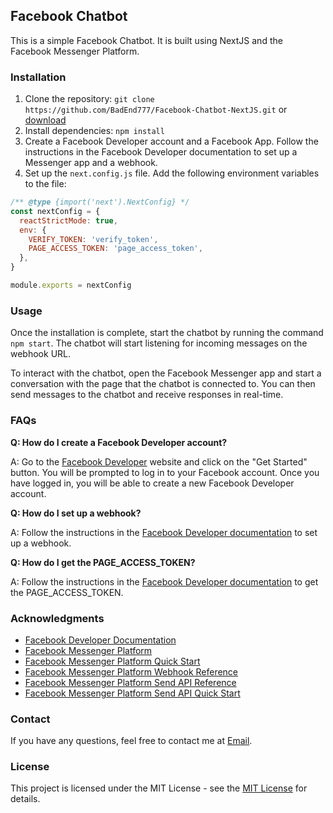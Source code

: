 ## Facebook Chatbot
This is a simple Facebook Chatbot. It is built using NextJS and the Facebook Messenger Platform.

### Installation
1. Clone the repository: `git clone https://github.com/BadEnd777/Facebook-Chatbot-NextJS.git` or [download](https://github.com/BadEnd777/Facebook-Chatbot-NextJS/archive/refs/heads/main.zip)
2. Install dependencies: `npm install`
3. Create a Facebook Developer account and a Facebook App. Follow the instructions in the Facebook Developer documentation to set up a Messenger app and a webhook.
4. Set up the `next.config.js` file. Add the following environment variables to the file:

```js
/** @type {import('next').NextConfig} */
const nextConfig = {
  reactStrictMode: true,
  env: {
    VERIFY_TOKEN: 'verify_token',
    PAGE_ACCESS_TOKEN: 'page_access_token',
  },
}

module.exports = nextConfig
```

### Usage
Once the installation is complete, start the chatbot by running the command `npm start`. The chatbot will start listening for incoming messages on the webhook URL.

To interact with the chatbot, open the Facebook Messenger app and start a conversation with the page that the chatbot is connected to. You can then send messages to the chatbot and receive responses in real-time.

### FAQs
**Q: How do I create a Facebook Developer account?**

A: Go to the [Facebook Developer](https://developers.facebook.com/) website and click on the "Get Started" button. You will be prompted to log in to your Facebook account. Once you have logged in, you will be able to create a new Facebook Developer account.

**Q: How do I set up a webhook?**

A: Follow the instructions in the [Facebook Developer documentation](https://developers.facebook.com/docs/messenger-platform/getting-started/webhook-setup) to set up a webhook.

**Q: How do I get the PAGE_ACCESS_TOKEN?**

A: Follow the instructions in the [Facebook Developer documentation](https://developers.facebook.com/docs/messenger-platform/getting-started/app-setup) to get the PAGE_ACCESS_TOKEN.

### Acknowledgments
* [Facebook Developer Documentation](https://developers.facebook.com/docs/messenger-platform)
* [Facebook Messenger Platform](https://developers.facebook.com/docs/messenger-platform)
* [Facebook Messenger Platform Quick Start](https://developers.facebook.com/docs/messenger-platform/quickstart)
* [Facebook Messenger Platform Webhook Reference](https://developers.facebook.com/docs/messenger-platform/reference/webhook-events)
* [Facebook Messenger Platform Send API Reference](https://developers.facebook.com/docs/messenger-platform/reference/send-api)
* [Facebook Messenger Platform Send API Quick Start](https://developers.facebook.com/docs/messenger-platform/send-messages)

### Contact
If you have any questions, feel free to contact me at [Email](mailto:badend23@hotmail.com).

### License
This project is licensed under the MIT License - see the [MIT License](https://opensource.org/licenses/MIT) for details.
